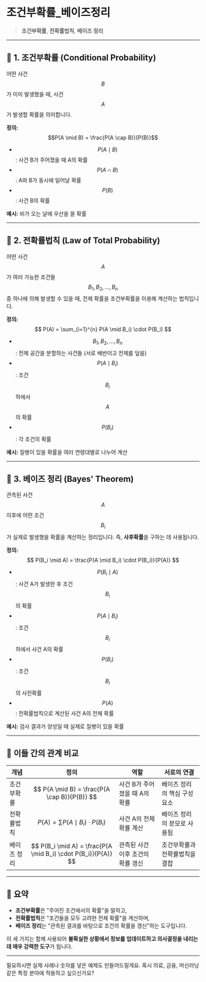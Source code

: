 #  조건부확률_베이즈정리
>  **조건부확률**, **전확률법칙**, **베이즈 정리**

---

## 📘 1. 조건부확률 (Conditional Probability)

어떤 사건 $$ B $$가 이미 발생했을 때, 사건 $$ A $$가 발생할 확률을 의미합니다.

**정의:**
$$P(A \mid B) = \frac{P(A \cap B)}{P(B)}$$

- $$ P(A \mid B) $$: 사건 B가 주어졌을 때 A의 확률
- $$ P(A \cap B) $$: A와 B가 동시에 일어날 확률
- $$ P(B) $$: 사건 B의 확률

**예시:** 비가 오는 날에 우산을 쓸 확률

---

## 📗 2. 전확률법칙 (Law of Total Probability)

어떤 사건 $$ A $$가 여러 가능한 조건들 $$ B_1, B_2, ..., B_n $$ 중 하나에 의해 발생할 수 있을 때, 전체 확률을 조건부확률을 이용해 계산하는 법칙입니다.

**정의:**
$$
P(A) = \sum_{i=1}^{n} P(A \mid B_i) \cdot P(B_i)
$$

- $$ B_1, B_2, ..., B_n $$: 전체 공간을 분할하는 사건들 (서로 배반이고 전체를 덮음)
- $$ P(A \mid B_i) $$: 조건 $$ B_i $$ 하에서 $$ A $$의 확률
- $$ P(B_i) $$: 각 조건의 확률

**예시:** 질병이 있을 확률을 여러 연령대별로 나누어 계산

---

## 📕 3. 베이즈 정리 (Bayes' Theorem)

관측된 사건 $$ A $$ 이후에 어떤 조건 $$ B_i $$가 실제로 발생했을 확률을 계산하는 정리입니다. 즉, **사후확률**을 구하는 데 사용됩니다.

**정의:**
$$
P(B_i \mid A) = \frac{P(A \mid B_i) \cdot P(B_i)}{P(A)}
$$

- $$ P(B_i \mid A) $$: 사건 A가 발생한 후 조건 $$ B_i $$의 확률
- $$ P(A \mid B_i) $$: 조건 $$ B_i $$ 하에서 사건 A의 확률
- $$ P(B_i) $$: 조건 $$ B_i $$의 사전확률
- $$ P(A) $$: 전확률법칙으로 계산된 사건 A의 전체 확률

**예시:** 검사 결과가 양성일 때 실제로 질병이 있을 확률

---

## 🔗 이들 간의 관계 비교

| 개념 | 정의 | 역할 | 서로의 연결 |
|------|------|------|--------------|
| 조건부확률 | $$ P(A \mid B) = \frac{P(A \cap B)}{P(B)} $$ | 사건 B가 주어졌을 때 A의 확률 | 베이즈 정리의 핵심 구성 요소 |
| 전확률법칙 | $$ P(A) = \sum P(A \mid B_i) \cdot P(B_i) $$ | 사건 A의 전체 확률 계산 | 베이즈 정리의 분모로 사용됨 |
| 베이즈 정리 | $$ P(B_i \mid A) = \frac{P(A \mid B_i) \cdot P(B_i)}{P(A)} $$ | 관측된 사건 이후 조건의 확률 갱신 | 조건부확률과 전확률법칙을 결합 |

---

## 🧠 요약

- **조건부확률**은 "주어진 조건에서의 확률"을 말하고,
- **전확률법칙**은 "조건들을 모두 고려한 전체 확률"을 계산하며,
- **베이즈 정리**는 "관측된 결과를 바탕으로 조건의 확률을 갱신"하는 도구입니다.

이 세 가지는 함께 사용되어 **불확실한 상황에서 정보를 업데이트하고 의사결정을 내리는 데 매우 강력한 도구**가 됩니다.

---

필요하시면 실제 사례나 숫자를 넣은 예제도 만들어드릴게요. 혹시 의료, 금융, 머신러닝 같은 특정 분야에 적용하고 싶으신가요?
